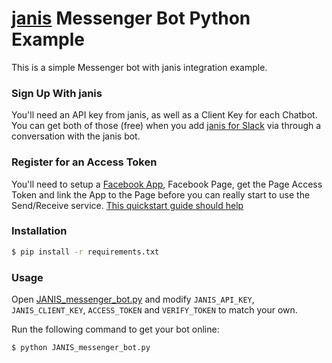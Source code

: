 # [janis](https://www.janis.ai) Messenger Bot Python Example

This is a simple Messenger bot with janis integration example.

### Sign Up With janis

You'll need an API key from janis, as well as a Client Key for each Chatbot.  You can get both of those (free) when you add [janis for Slack](https://slack.com/oauth/authorize?scope=users:read,users:read.email,commands,chat:write:bot,channels:read,channels:write,bot&client_id=23850726983.39760486257) via through a conversation with the janis bot. 

### Register for an Access Token

You'll need to setup a [Facebook App](https://developers.facebook.com/apps/), Facebook Page, get the Page Access Token and link the App to the Page before you can really start to use the Send/Receive service.
[This quickstart guide should help](https://developers.facebook.com/docs/messenger-platform/quickstart)

### Installation

```bash
$ pip install -r requirements.txt
```

### Usage

Open [JANIS_messenger_bot.py](./JANIS_messenger_bot.py) and modify `JANIS_API_KEY`, `JANIS_CLIENT_KEY`, `ACCESS_TOKEN` and `VERIFY_TOKEN` to match your own.

Run the following command to get your bot online:

```bash
$ python JANIS_messenger_bot.py
```
